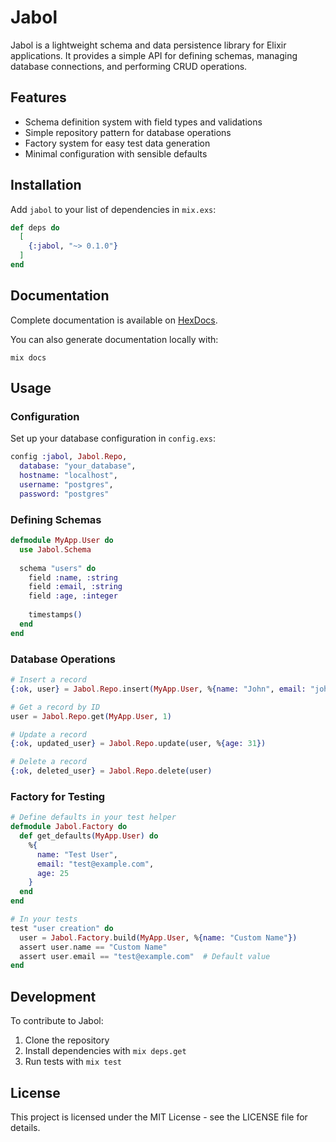 # Jabol

Jabol is a lightweight schema and data persistence library for Elixir applications. It provides a simple API for defining schemas, managing database connections, and performing CRUD operations.

## Features

- Schema definition system with field types and validations
- Simple repository pattern for database operations
- Factory system for easy test data generation
- Minimal configuration with sensible defaults

## Installation

Add `jabol` to your list of dependencies in `mix.exs`:

```elixir
def deps do
  [
    {:jabol, "~> 0.1.0"}
  ]
end
```

## Documentation

Complete documentation is available on [HexDocs](https://hexdocs.pm/jabol).

You can also generate documentation locally with:

```shell
mix docs
```

## Usage

### Configuration

Set up your database configuration in `config.exs`:

```elixir
config :jabol, Jabol.Repo,
  database: "your_database",
  hostname: "localhost",
  username: "postgres",
  password: "postgres"
```

### Defining Schemas

```elixir
defmodule MyApp.User do
  use Jabol.Schema
  
  schema "users" do
    field :name, :string
    field :email, :string
    field :age, :integer
    
    timestamps()
  end
end
```

### Database Operations

```elixir
# Insert a record
{:ok, user} = Jabol.Repo.insert(MyApp.User, %{name: "John", email: "john@example.com", age: 30})

# Get a record by ID
user = Jabol.Repo.get(MyApp.User, 1)

# Update a record
{:ok, updated_user} = Jabol.Repo.update(user, %{age: 31})

# Delete a record
{:ok, deleted_user} = Jabol.Repo.delete(user)
```

### Factory for Testing

```elixir
# Define defaults in your test helper
defmodule Jabol.Factory do
  def get_defaults(MyApp.User) do
    %{
      name: "Test User",
      email: "test@example.com",
      age: 25
    }
  end
end

# In your tests
test "user creation" do
  user = Jabol.Factory.build(MyApp.User, %{name: "Custom Name"})
  assert user.name == "Custom Name"
  assert user.email == "test@example.com"  # Default value
end
```

## Development

To contribute to Jabol:

1. Clone the repository
2. Install dependencies with `mix deps.get`
3. Run tests with `mix test`

## License

This project is licensed under the MIT License - see the LICENSE file for details.